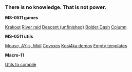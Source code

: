 ### There is no knowledge. That is not power.

**MS-0511 games**

[Krakout](../krakout/)
[River raid](../river/)
[Descent (unfinished)](../descent/)
[Bolder Dash](../bolder/)
[Column](../column/)

**MS-0511 utils**

[Mouse, AY-s, Midi](../mousetest/)
[Covoxes](../spcplay/)
[Kosi4ka demos](../kosich/)
[Empty templates](../template/)

**Macro-11**

[Utils to compile](../scripts/)
